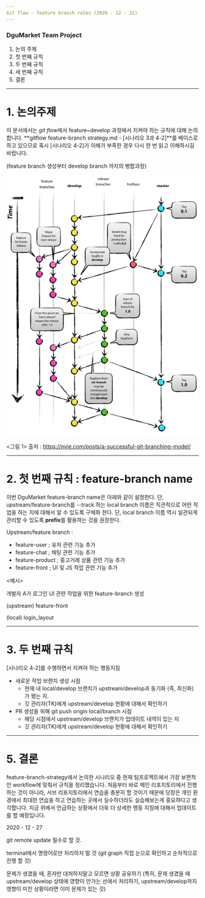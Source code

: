 ```yaml
---
Git flow - feature branch rules (2020 - 12 - 21)
---
```


### DguMarket Team Project 

1. 논의 주제
2. 첫 번째 규칙 
3. 두 번째 규칙
4. 세 번째 규칙
5. 결론

---

# 1. 논의주제

이 문서에서는 *git flow*에서 feature~develop 과정에서 지켜야 하는 규칙에 대해 논의합니다. **gitflow feature-branch strategy.md - [시나리오 3과 4-2]**를 베이스로 하고 있으므로 혹시 [시나리오 4-2]가 이해가 부족한 경우 다시 한 번 읽고 이해하시길 바랍니다. 

(feature branch 생성부터 develop branch 까지의 병합과정)

![[1]img1](./image/1_img1.png)

<그림 1> 출처 : https://nvie.com/posts/a-successful-git-branching-model/

---

# 2. 첫 번째 규칙 : feature-branch name

이번 DguMarket feature-branch name은 아래와 같이 설정한다. 단, upstream/feature-branch를 --track 하는 local branch 이름은 직관적으로 어떤 작업을 하는 지에 대해서 알 수 있도록 구체화 한다. 단, local branch 이름 역시 일관되게 관리할 수 있도록 **prefix**를 활용하는 것을 권장한다. 

Upstream/feature branch :

- feature-user ; 유저 관련 기능 추가
- feature-chat ; 채팅 관련 기능 추가
- feature-product ; 중고거래 상품 관련 기능 추가
- feature-front ; UI 및 JS 작업 관련 기능 추가

<예시> 

개발자 A가 로그인 UI 관련 작업을 위한 feature-branch 생성 

(upstream) feature-front

(local) login_layout 

___

# 3. 두 번째 규칙 

[시나리오 4-2]를 수행하면서 지켜야 하는 행동지침

- 새로운 작업 브랜치 생성 시점
  - 현재 내 local/develop 브랜치가 upstream/develop과 동기화 (즉, 최신화)가 됐는 지. 
  - 깃 관리자(TK)에게 upstream/develop 현황에 대해서 확인하기 
- PR 생성을 위해 git push origin local/branch 시점
  - 해당 시점에서 upstream/develop 브랜치가 업데이트 내역이 있는 지 
  - 깃 관리자(TK)에게 upstream/develop 현황에 대해서 확인하기

___

# 5. 결론

feature-branch-strategy에서 논의한 시나리오 중 현재 팀프로젝트에서 가장 보편적인 workflow에 맞춰서 규칙을 정리했습니다. 처음부터 바로 메인 리포지토리에서 진행하는 것이 아니라, 서브 리포지토리에서 연습을 충분히 할 것이기 때문에 당장은 개인 환경에서 최대한 연습을 하고 연습하는 곳에서 실수하더라도 실습해보는게 중요하다고 생각합니다. 지금 위에서 언급하는 상황에서 더욱 더 상세한 행동 지침에 대해서 업데이트를 할 예정입니다. 

2020 - 12 - 27

git remote update 필수로 할 것.

terminal에서 명령어로만 처리하지 말 것 (git graph 직접 눈으로 확인하고 순차적으로 진행 할 것) 

문제가 생겼을 때, 혼자만 대처하지말고 모르면 상황 공유하기 (특히, 문제 생겼을 때 upstream/develop 상태에 영향이 안가는 선에서 처리하기, upstream/develop까지 영향이 미친 상황이라면 이미 문제가 있는 것)





